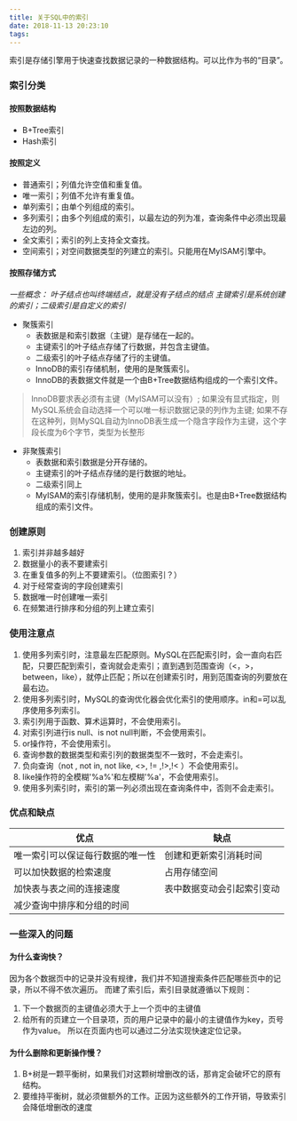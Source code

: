 ```yaml
---
title: 关于SQL中的索引
date: 2018-11-13 20:23:10
tags:
---
```


索引是存储引擎用于快速查找数据记录的一种数据结构。可以比作为书的“目录”。

<!-- more -->

### 索引分类

#### 按照数据结构

- B+Tree索引
- Hash索引

#### 按照定义

- 普通索引；列值允许空值和重复值。
- 唯一索引；列值不允许有重复值。
- 单列索引；由单个列组成的索引。
- 多列索引；由多个列组成的索引，以最左边的列为准，查询条件中必须出现最左边的列。
- 全文索引；索引的列上支持全文查找。
- 空间索引；对空间数据类型的列建立的索引。只能用在MyISAM引擎中。

#### 按照存储方式

*一些概念：*
*叶子结点也叫终端结点，就是没有子结点的结点*
*主键索引是系统创建的索引；二级索引是自定义的索引*

- 聚簇索引
	- 表数据是和索引数据（主键）是存储在一起的。
	- 主键索引的叶子结点存储了行数据，并包含主键值。
	- 二级索引的叶子结点存储了行的主键值。
	- InnoDB的索引存储机制，使用的是聚簇索引。
	- InnoDB的表数据文件就是一个由B+Tree数据结构组成的一个索引文件。

> InnoDB要求表必须有主键（MyISAM可以没有）;
> 如果没有显式指定，则MySQL系统会自动选择一个可以唯一标识数据记录的列作为主键;
> 如果不存在这种列，则MySQL自动为InnoDB表生成一个隐含字段作为主键，这个字段长度为6个字节，类型为长整形

- 非聚簇索引
	- 表数据和索引数据是分开存储的。
	- 主键索引的叶子结点存储的是行数据的地址。
	- 二级索引同上
	- MyISAM的索引存储机制，使用的是非聚簇索引。也是由B+Tree数据结构组成的索引文件。
### 创建原则

1. 索引并非越多越好
2. 数据量小的表不要建索引
3. 在重复值多的列上不要建索引。（位图索引？）
4. 对于经常查询的字段创建索引
5. 数据唯一时创建唯一索引
6. 在频繁进行排序和分组的列上建立索引

### 使用注意点

1. 使用多列索引时，注意最左匹配原则。MySQL在匹配索引时，会一直向右匹配，只要匹配到索引，查询就会走索引；直到遇到范围查询（<，>，between，like），就停止匹配；所以在创建索引时，用到范围查询的列要放在最右边。
2. 使用多列索引时，MySQL的查询优化器会优化索引的使用顺序。in和=可以乱序使用多列索引。
3. 索引列用于函数、算术运算时，不会使用索引。
4. 对索引列进行is null、is not null判断，不会使用索引。
5. or操作符，不会使用索引。
6. 查询参数的数据类型和索引列的数据类型不一致时，不会走索引。
7. 负向查询（not , not in, not like, <>, != ,!>,!< ）不会使用索引。
8. like操作符的全模糊'%a%'和左模糊'%a'，不会使用索引。
9. 使用多列索引时，索引的第一列必须出现在查询条件中，否则不会走索引。

### 优点和缺点

优点 | 缺点
-----|-----
唯一索引可以保证每行数据的唯一性 | 创建和更新索引消耗时间
可以加快数据的检索速度 | 占用存储空间
加快表与表之间的连接速度 | 表中数据变动会引起索引变动
减少查询中排序和分组的时间 | 

### 一些深入的问题

#### 为什么查询快？
因为各个数据页中的记录并没有规律，我们并不知道搜索条件匹配哪些页中的记录，所以不得不依次遍历。
而建了索引后，索引目录就遵循以下规则：
1. 下一个数据页的主键值必须大于上一个页中的主键值
2. 给所有的页建立一个目录项，页的用户记录中的最小的主键值作为key，页号作为value。
所以在页面内也可以通过二分法实现快速定位记录。

#### 为什么删除和更新操作慢？
1. B+树是一颗平衡树，如果我们对这颗树增删改的话，那肯定会破坏它的原有结构。
2. 要维持平衡树，就必须做额外的工作。正因为这些额外的工作开销，导致索引会降低增删改的速度